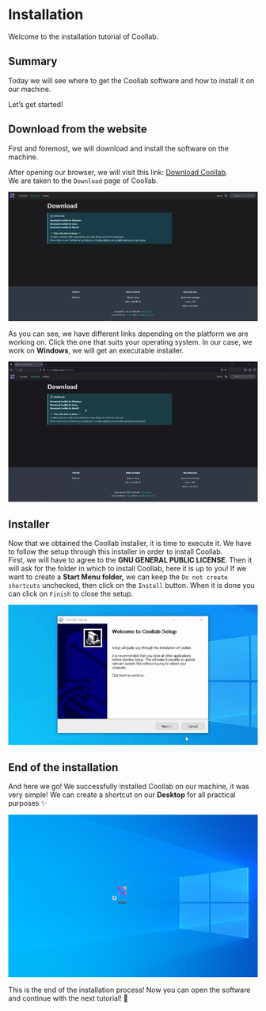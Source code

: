 # Installation

Welcome to the installation tutorial of Coollab.

## Summary

Today we will see where to get the Coollab software and how to install it on our machine.

Let’s get started!

## Download from the website

First and foremost, we will download and install the software on the machine.

After opening our browser, we will visit this link: [Download Coollab](https://coollab-art.com/Download).<br/> We are taken to the `Download` page of Coollab.

![Download Page](img/Tuto-Installation/DownloadPage.png)

As you can see, we have different links depending on the platform we are working on. Click the one that suits your operating system. In our case, we work on **Windows**, we will get an executable installer.

![Download](img/Tuto-Installation/Download.gif)

## Installer

Now that we obtained the Coollab installer, it is time to execute it. We have to follow the setup through this installer in order to install Coollab.<br/> First, we will have to agree to the **GNU GENERAL PUBLIC LICENSE**. Then it will ask for the folder in which to install Coollab, here it is up to you!
If we want to create a **Start Menu folder,** we can keep the `Do not create shortcuts` unchecked, then click on the `Install` button. When it is done you can click on `Finish` to close the setup.

![Installer](img/Tuto-Installation/Installer.gif)

## End of the installation

And here we go! We successfully installed Coollab on our machine, it was very simple!
We can create a shortcut on our **Desktop** for all practical purposes ✨

![Coollab Desktop](img/Tuto-Installation/CoollabDesktop.png)

This is the end of the installation process! Now you can open the software and continue with the next tutorial! 👋 